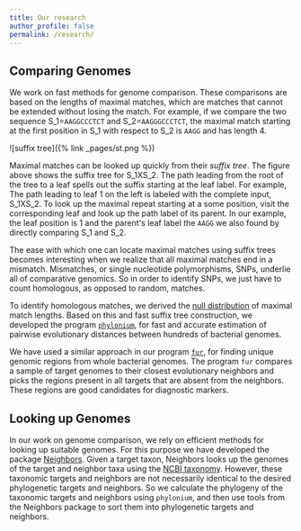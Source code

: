 ```yaml
---
title: Our research
author_profile: false
permalink: /research/
---
```

## Comparing Genomes
We work on fast methods for genome comparison. These comparisons are
based on the lengths of maximal matches, which are matches that cannot
be extended without losing the match. For example, if we compare the
two sequence S_1=`AAGGCCCTCT` and S_2=`AAGGGCCCTCT`, the maximal match
starting at the first position in S_1 with respect to S_2 is `AAGG`
and has length 4.

![suffix tree]({% link _pages/st.png %})

Maximal matches can be looked up quickly from their *suffix tree*. The
figure above shows the suffix tree for S_1XS_2. The path leading from
the root of the tree to a leaf spells out the suffix starting at the
leaf label. For example, The path leading to leaf 1 on the left is
labeled with the complete input, S_1XS_2. To look up the maximal
repeat starting at a some position, visit the corresponding leaf and
look up the path label of its parent. In our example, the leaf
position is 1 and the parent's leaf label the `AAGG` we also found by
directly comparing S_1 and S_2.

The ease with which one can locate maximal matches using suffix trees
becomes interesting when we realize that all maximal matches end in a
mismatch. Mismatches, or single nucleotide polymorphisms, SNPs,
underlie all of comparative genomics. So in order to identify SNPs, we
just have to count homologous, as opposed to random, matches.

To identify homologous matches, we derived the [null
distribution](https://doi.org/10.1089/cmb.2009.0106) of maximal match
lengths. Based on this and fast suffix tree construction, we
developed the program
[`phylonium`](https://github.com/EvolBioInf/phylonium), for fast and
accurate estimation of pairwise evolutionary distances between
hundreds of bacterial genomes.

We have used a similar approach in our program
[`fur`](https://github.com/evolbioinf/fur), for finding unique genomic
regions from whole bacterial genomes. The program `fur` compares a
sample of target genomes to their closest evolutionary neighbors and
picks the regions present in all targets that are absent from the
neighbors. These regions are good candidates for diagnostic markers.

## Looking up Genomes
In our work on genome comparison, we rely on efficient methods for
looking up suitable genomes. For this purpose we have developed the
package [Neighbors](https://github.com/evolbioinf/neighbors). Given a
target taxon, Neighbors looks up the genomes of the target and
neighbor taxa using the [NCBI
taxonomy](https://www.ncbi.nlm.nih.gov/taxonomy). However, these
taxonomic targets and neighbors are not necessarily identical to the
desired phylogenetic targets and neighbors. So we calculate the
phylogeny of the taxonomic targets and neighbors using `phylonium`,
and then use tools from the Neighbors package to sort them into
phylogenetic targets and neighbors.
